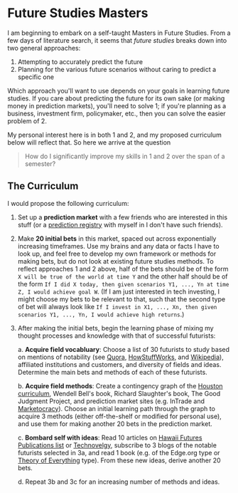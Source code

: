 # Future Studies Masters

I am beginning to embark on a self-taught Masters in Future Studies. From a few
days of literature search, it seems that *future studies* breaks down into two
general approaches:

1. Attempting to accurately predict the future
2. Planning for the various future scenarios without caring to predict a
   specific one

Which approach you'll want to use depends on your goals in learning future
studies. If you care about predicting the future for its own sake (or making
money in prediction markets), you'll need to solve 1; if you're planning as a
business, investment firm, policymaker, etc., then you can solve the easier
problem of 2.

My personal interest here is in both 1 and 2, and my proposed curriculum below
will reflect that. So here we arrive at the question

> How do I significantly improve my skills in 1 and 2 over the span of a
> semester?

## The Curriculum

I would propose the following curriculum:

1. Set up a **prediction market** with a few friends who are interested in this
   stuff (or a [prediction
   registry](http://www.davidbrin.com/predictionsregistry.html) with myself in I
   don't have such friends).
2. Make **20 initial bets** in this market, spaced out across
   exponentially increasing timeframes. Use my brains and any data or facts I
   have to look up, and feel free to develop my own framework or methods for
   making bets, but do not look at existing future studies methods. To reflect
   approaches 1 and 2 above, half of the bets should be of the form `X will be
   true of the world at time Y` and the other half should be of the form `If I
   did X today, then given scenarios Y1, ..., Yn at time Z, I would achieve goal
   W`. (If I am just interested in tech investing, I might choose my bets to be
   relevant to that, such that the second type of bet will always look like `If
   I invest in X1, ..., Xn, then given scenarios Y1, ..., Yn, I would achieve
   high returns`.)
3. After making the initial bets, begin the learning phase of mixing my thought
   processes and knowledge with that of successful futurists:

   a. **Acquire field vocabluary**: Choose a list of 30 futurists to study based
   on mentions of notability (see
   [Quora](http://www.quora.com/Who-are-the-best-living-futurists),
   [HowStuffWorks](http://electronics.howstuffworks.com/future-tech/10-groundbreaking-futurists.htm#page=10),
   and [Wikipedia](http://en.wikipedia.org/wiki/List_of_futurologists)),
   affiliated institutions and customers, and diversity of fields and ideas.
   Determine the main bets and methods of each of these futurists.

   b. **Acquire field methods**: Create a contingency graph of the
   [Houston](http://houstonfutures.org/courses.html)
   [curriculum](http://www.uh.edu/technology/programs/graduate/foresight/),
   Wendell Bell's book, Richard Slaughter's book, The Good Judgment Project, and
   prediction market sites (e.g. InTrade and
   [Marketocracy](http://www.marketocracy.com/)). Choose an initial learning
   path through the graph to acquire 3 methods (either off-the-shelf or modified
   for personal use), and use them for making another 20 bets in the prediction
     market.

   c. **Bombard self with ideas**: Read 10 articles on [Hawaii Futures Publications
   list](http://www.futures.hawaii.edu/publications.html) or
   [Technovelgy](http://www.technovelgy.com/), subscribe to 3 blogs
   of the notable futurists selected in 3a, and read 1 book (e.g. of the
   Edge.org type or [Theory of
   Everything](http://www.amazon.com/Theory-Everything-Integral-Business-Spirituality/dp/1570628556) type).
   From these new ideas, derive another 20 bets.

   d. Repeat 3b and 3c for an increasing number of methods and ideas.
